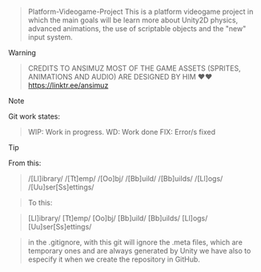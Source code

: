 > Platform-Videogame-Project
> This is a platform videogame project in which the main goals will be learn more about Unity2D physics, advanced animations, the use of scriptable objects and the "new" input system.

> [!warning]

> CREDITS TO ANSIMUZ MOST OF THE GAME ASSETS (SPRITES, ANIMATIONS AND AUDIO) ARE DESIGNED BY HIM ❤❤
> https://linktr.ee/ansimuz

> [!NOTE]
> Git work states:

> WIP: Work in progress.
> WD: Work done
> FIX: Error/s fixed

> [!TIP]
> From this:

> /[Ll]ibrary/
> /[Tt]emp/
> /[Oo]bj/
> /[Bb]uild/
> /[Bb]uilds/
> /[Ll]ogs/
> /[Uu]ser[Ss]ettings/

> To this:

> [Ll]ibrary/
> [Tt]emp/
> [Oo]bj/
> [Bb]uild/
> [Bb]uilds/
> [Ll]ogs/
> [Uu]ser[Ss]ettings/

> in the .gitignore, with this git will ignore the .meta files, which are temporary ones and are always generated by Unity
> we have also to especify it when we create the repository in GitHub.
